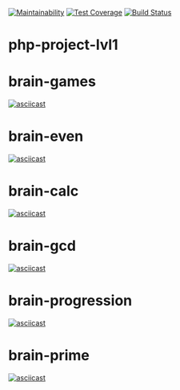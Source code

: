 [![Maintainability](https://api.codeclimate.com/v1/badges/a99a88d28ad37a79dbf6/maintainability)](https://codeclimate.com/github/codeclimate/codeclimate/maintainability)
[![Test Coverage](https://api.codeclimate.com/v1/badges/a99a88d28ad37a79dbf6/test_coverage)](https://codeclimate.com/github/codeclimate/codeclimate/test_coverage)
[![Build Status](https://travis-ci.com/kostyawhite/php-project-lvl1.svg?branch=master)](https://travis-ci.com/kostyawhite/php-project-lvl1)
# php-project-lvl1
# brain-games
[![asciicast](https://asciinema.org/a/255063.svg)](https://asciinema.org/a/255063)
# brain-even
[![asciicast](https://asciinema.org/a/256114.svg)](https://asciinema.org/a/256114)
# brain-calc
[![asciicast](https://asciinema.org/a/256140.svg)](https://asciinema.org/a/256140)
# brain-gcd
[![asciicast](https://asciinema.org/a/255063.svg)](https://asciinema.org/a/255063)
# brain-progression
[![asciicast](https://asciinema.org/a/256775.svg)](https://asciinema.org/a/256775)
# brain-prime
[![asciicast](https://asciinema.org/a/256780.svg)](https://asciinema.org/a/256780)
